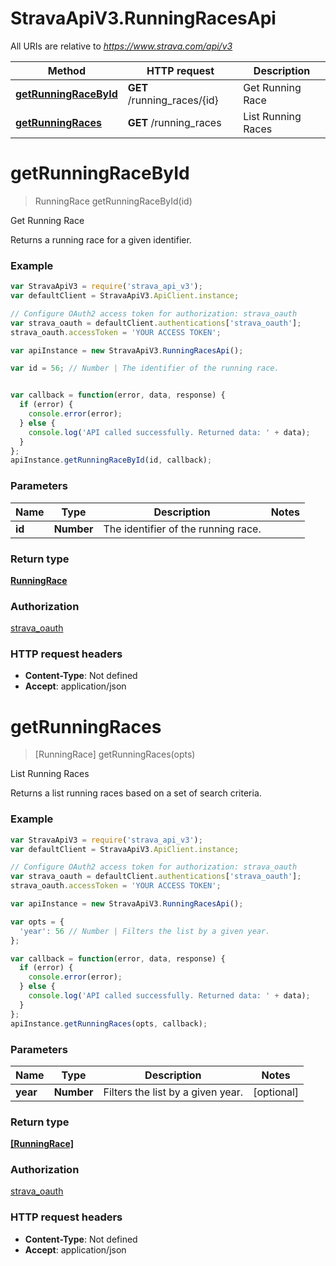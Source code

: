# StravaApiV3.RunningRacesApi

All URIs are relative to *https://www.strava.com/api/v3*

Method | HTTP request | Description
------------- | ------------- | -------------
[**getRunningRaceById**](RunningRacesApi.md#getRunningRaceById) | **GET** /running_races/{id} | Get Running Race
[**getRunningRaces**](RunningRacesApi.md#getRunningRaces) | **GET** /running_races | List Running Races


<a name="getRunningRaceById"></a>
# **getRunningRaceById**
> RunningRace getRunningRaceById(id)

Get Running Race

Returns a running race for a given identifier.

### Example
```javascript
var StravaApiV3 = require('strava_api_v3');
var defaultClient = StravaApiV3.ApiClient.instance;

// Configure OAuth2 access token for authorization: strava_oauth
var strava_oauth = defaultClient.authentications['strava_oauth'];
strava_oauth.accessToken = 'YOUR ACCESS TOKEN';

var apiInstance = new StravaApiV3.RunningRacesApi();

var id = 56; // Number | The identifier of the running race.


var callback = function(error, data, response) {
  if (error) {
    console.error(error);
  } else {
    console.log('API called successfully. Returned data: ' + data);
  }
};
apiInstance.getRunningRaceById(id, callback);
```

### Parameters

Name | Type | Description  | Notes
------------- | ------------- | ------------- | -------------
 **id** | **Number**| The identifier of the running race. | 

### Return type

[**RunningRace**](RunningRace.md)

### Authorization

[strava_oauth](../README.md#strava_oauth)

### HTTP request headers

 - **Content-Type**: Not defined
 - **Accept**: application/json

<a name="getRunningRaces"></a>
# **getRunningRaces**
> [RunningRace] getRunningRaces(opts)

List Running Races

Returns a list running races based on a set of search criteria.

### Example
```javascript
var StravaApiV3 = require('strava_api_v3');
var defaultClient = StravaApiV3.ApiClient.instance;

// Configure OAuth2 access token for authorization: strava_oauth
var strava_oauth = defaultClient.authentications['strava_oauth'];
strava_oauth.accessToken = 'YOUR ACCESS TOKEN';

var apiInstance = new StravaApiV3.RunningRacesApi();

var opts = { 
  'year': 56 // Number | Filters the list by a given year.
};

var callback = function(error, data, response) {
  if (error) {
    console.error(error);
  } else {
    console.log('API called successfully. Returned data: ' + data);
  }
};
apiInstance.getRunningRaces(opts, callback);
```

### Parameters

Name | Type | Description  | Notes
------------- | ------------- | ------------- | -------------
 **year** | **Number**| Filters the list by a given year. | [optional] 

### Return type

[**[RunningRace]**](RunningRace.md)

### Authorization

[strava_oauth](../README.md#strava_oauth)

### HTTP request headers

 - **Content-Type**: Not defined
 - **Accept**: application/json

